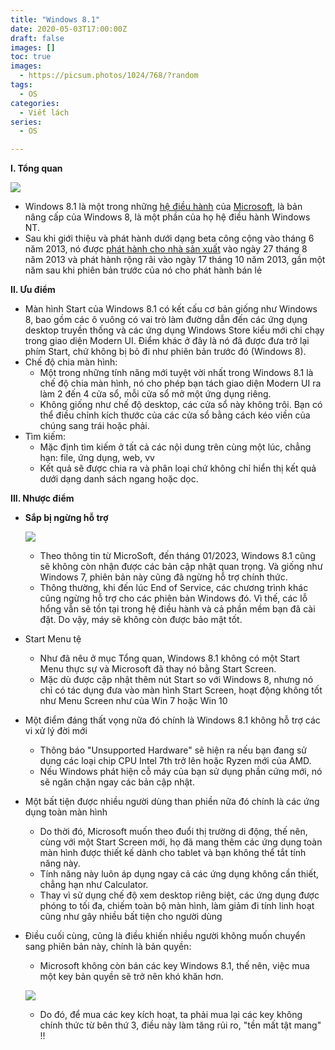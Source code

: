 ```yaml
---
title: "Windows 8.1"
date: 2020-05-03T17:00:00Z
draft: false
images: []
toc: true
images:
  - https://picsum.photos/1024/768/?random
tags: 
  - OS
categories:
  - Viết lách
series:
  - OS

---
```

**I. Tổng quan**

![](/uploads/Windows_8.1_Start_screen.jpg)

* Windows 8.1 là một trong những [hệ điều hành](https://vi.wikipedia.org/wiki/H%E1%BB%87_%C4%91i%E1%BB%81u_h%C3%A0nh) của [Microsoft](https://vi.wikipedia.org/wiki/Microsoft), là bản nâng cấp của Windows 8, là một phần của họ hệ điều hành Windows NT.
* Sau khi giới thiệu và phát hành dưới dạng beta công cộng vào tháng 6 năm 2013, nó được [phát hành cho nhà sản xuất](https://vi.wikipedia.org/wiki/V%C3%B2ng_%C4%91%E1%BB%9Di_ph%C3%A1t_h%C3%A0nh_ph%E1%BA%A7n_m%E1%BB%81m#RTM) vào ngày 27 tháng 8 năm 2013 và phát hành rộng rãi vào ngày 17 tháng 10 năm 2013, gần một năm sau khi phiên bản trước của nó cho phát hành bán lẻ

**II. Ưu điểm**

* Màn hình Start của Windows 8.1 có kết cấu cơ bản giống như Windows 8, bao gồm các ô vuông có vai trò làm đường dẫn đến các ứng dụng desktop truyền thống và các ứng dụng Windows Store kiểu mới chỉ chạy trong giao diện Modern UI. Điểm khác ở đây là nó đã được đưa trở lại phím Start, chứ không bị bỏ đi như phiên bản trước đó (Windows 8).
* Chế độ chia màn hình:
  * Một trong những tính năng mới tuyệt vời nhất trong Windows 8.1 là chế độ chia màn hình, nó cho phép bạn tách giao diện Modern UI ra làm 2 đến 4 cửa sổ, mỗi cửa sổ mở một ứng dụng riêng.
  * Không giống như chế độ desktop, các cửa sổ này không trôi. Bạn có thể điều chỉnh kích thước của các cửa sổ bằng cách kéo viền của chúng sang trái hoặc phải.
* Tìm kiếm:
  * Mặc định tìm kiếm ở tất cả các nội dung trên cùng một lúc, chẳng hạn: file, ứng dụng, web, vv
  * Kết quả sẽ được chia ra và phân loại chứ không chỉ hiển thị kết quả dưới dạng danh sách ngang hoặc dọc.

**III. Nhược điểm**

* **Sắp bị ngừng hỗ trợ**

  ![](/uploads/unSupportWin.jpg)
  * Theo thông tin từ MicroSoft, đến tháng 01/2023, Windows 8.1 cũng sẽ không còn nhận được các bản cập nhật quan trọng. Và giống như Windows 7, phiên bản này cũng đã ngừng hỗ trợ chính thức.
  * Thông thường, khi đến lúc End of Service, các chương trình khác cũng ngừng hỗ trợ cho các phiên bản Windows đó. Vì thế, các lỗ hổng vẫn sẽ tồn tại trong hệ điều hành và cả phần mềm bạn đã cài đặt. Do vậy, máy sẽ không còn được bảo mật tốt.
* Start Menu tệ
  * Như đã nêu ở mục Tổng quan, Windows 8.1 không có một Start Menu thực sự và Microsoft đã thay nó bằng Start Screen.
  * Mặc dù được cập nhật thêm nút Start so với Windows 8, nhưng nó chỉ có tác dụng đưa vào màn hình Start Screen, hoạt động không tốt như Menu Screen như của Win 7 hoặc Win 10
* Một điểm đáng thất vọng nữa đó chính là Windows 8.1 không hỗ trợ các vi xử lý đời mới
  * Thông báo "Unsupported Hardware" sẽ hiện ra nếu bạn đang sử dụng các loại chip CPU Intel 7th trở lên hoặc Ryzen mới của AMD.
  * Nếu Windows phát hiện cỗ máy của bạn sử dụng phần cứng mới, nó sẽ ngăn chặn ngay các bản cập nhật.
* Một bất tiện được nhiều người dùng than phiền nữa đó chính là các ứng dụng toàn màn hình
  * Do thời đó, Microsoft muốn theo đuổi thị trường di động, thế nên, cùng với một Start Screen mới, họ đã mang thêm các ứng dụng toàn màn hình được thiết kế dành cho tablet và bạn không thể tắt tính năng này.
  * Tính năng này luôn áp dụng ngay cả các ứng dụng không cần thiết, chẳng hạn như Calculator.
  * Thay vì sử dụng chế độ xem desktop riêng biệt, các ứng dụng được phóng to tối đa, chiếm toàn bộ màn hình, làm giảm đi tính linh hoạt cũng như gây nhiều bất tiện cho người dùng
* Điều cuối cùng, cũng là điều khiến nhiều người không muốn chuyển sang phiên bản này, chính là bản quyền:
  * Microsoft không còn bán các key Windows 8.1, thế nên, việc mua một key bản quyền sẽ trở nên khó khăn hơn.

  ![](/uploads/buyKeyWin.png)
  * Do đó, để mua các key kích hoạt, ta phải mua lại các key không chính thức từ bên thứ 3, điều này làm tăng rủi ro, "tền mất tật mang" !!
